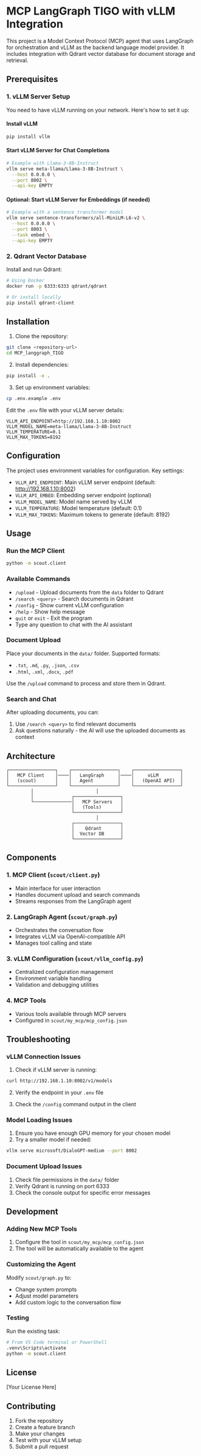 # MCP LangGraph TIGO with vLLM Integration

This project is a Model Context Protocol (MCP) agent that uses LangGraph for orchestration and vLLM as the backend language model provider. It includes integration with Qdrant vector database for document storage and retrieval.

## Prerequisites

### 1. vLLM Server Setup

You need to have vLLM running on your network. Here's how to set it up:

#### Install vLLM

```bash
pip install vllm
```

#### Start vLLM Server for Chat Completions

```bash
# Example with Llama-3-8B-Instruct
vllm serve meta-llama/Llama-3-8B-Instruct \
  --host 0.0.0.0 \
  --port 8002 \
  --api-key EMPTY
```

#### Optional: Start vLLM Server for Embeddings (if needed)

```bash
# Example with a sentence transformer model
vllm serve sentence-transformers/all-MiniLM-L6-v2 \
  --host 0.0.0.0 \
  --port 8003 \
  --task embed \
  --api-key EMPTY
```

### 2. Qdrant Vector Database

Install and run Qdrant:

```bash
# Using Docker
docker run -p 6333:6333 qdrant/qdrant

# Or install locally
pip install qdrant-client
```

## Installation

1. Clone the repository:

```bash
git clone <repository-url>
cd MCP_langgraph_TIGO
```

2. Install dependencies:

```bash
pip install -e .
```

3. Set up environment variables:

```bash
cp .env.example .env
```

Edit the `.env` file with your vLLM server details:

```env
VLLM_API_ENDPOINT=http://192.168.1.10:8002
VLLM_MODEL_NAME=meta-llama/Llama-3-8B-Instruct
VLLM_TEMPERATURE=0.1
VLLM_MAX_TOKENS=8192
```

## Configuration

The project uses environment variables for configuration. Key settings:

- `VLLM_API_ENDPOINT`: Main vLLM server endpoint (default: http://192.168.1.10:8002)
- `VLLM_API_EMBED`: Embedding server endpoint (optional)
- `VLLM_MODEL_NAME`: Model name served by vLLM
- `VLLM_TEMPERATURE`: Model temperature (default: 0.1)
- `VLLM_MAX_TOKENS`: Maximum tokens to generate (default: 8192)

## Usage

### Run the MCP Client

```bash
python -m scout.client
```

### Available Commands

- `/upload` - Upload documents from the `data` folder to Qdrant
- `/search <query>` - Search documents in Qdrant
- `/config` - Show current vLLM configuration
- `/help` - Show help message
- `quit` or `exit` - Exit the program
- Type any question to chat with the AI assistant

### Document Upload

Place your documents in the `data/` folder. Supported formats:

- `.txt`, `.md`, `.py`, `.json`, `.csv`
- `.html`, `.xml`, `.docx`, `.pdf`

Use the `/upload` command to process and store them in Qdrant.

### Search and Chat

After uploading documents, you can:

1. Use `/search <query>` to find relevant documents
2. Ask questions naturally - the AI will use the uploaded documents as context

## Architecture

```
┌─────────────────┐    ┌─────────────────┐    ┌─────────────────┐
│   MCP Client    │────│   LangGraph     │────│     vLLM        │
│   (scout)       │    │   Agent         │    │   (OpenAI API)  │
└─────────────────┘    └─────────────────┘    └─────────────────┘
         │                       │
         │              ┌─────────────────┐
         └──────────────│   MCP Servers   │
                        │   (Tools)       │
                        └─────────────────┘
                                 │
                        ┌─────────────────┐
                        │    Qdrant       │
                        │  Vector DB      │
                        └─────────────────┘
```

## Components

### 1. MCP Client (`scout/client.py`)

- Main interface for user interaction
- Handles document upload and search commands
- Streams responses from the LangGraph agent

### 2. LangGraph Agent (`scout/graph.py`)

- Orchestrates the conversation flow
- Integrates vLLM via OpenAI-compatible API
- Manages tool calling and state

### 3. vLLM Configuration (`scout/vllm_config.py`)

- Centralized configuration management
- Environment variable handling
- Validation and debugging utilities

### 4. MCP Tools

- Various tools available through MCP servers
- Configured in `scout/my_mcp/mcp_config.json`

## Troubleshooting

### vLLM Connection Issues

1. Check if vLLM server is running:

```bash
curl http://192.168.1.10:8002/v1/models
```

2. Verify the endpoint in your `.env` file

3. Check the `/config` command output in the client

### Model Loading Issues

1. Ensure you have enough GPU memory for your chosen model
2. Try a smaller model if needed:

```bash
vllm serve microsoft/DialoGPT-medium --port 8002
```

### Document Upload Issues

1. Check file permissions in the `data/` folder
2. Verify Qdrant is running on port 6333
3. Check the console output for specific error messages

## Development

### Adding New MCP Tools

1. Configure the tool in `scout/my_mcp/mcp_config.json`
2. The tool will be automatically available to the agent

### Customizing the Agent

Modify `scout/graph.py` to:

- Change system prompts
- Adjust model parameters
- Add custom logic to the conversation flow

### Testing

Run the existing task:

```bash
# From VS Code terminal or PowerShell
.venv\Scripts\activate
python -m scout.client
```

## License

[Your License Here]

## Contributing

1. Fork the repository
2. Create a feature branch
3. Make your changes
4. Test with your vLLM setup
5. Submit a pull request

